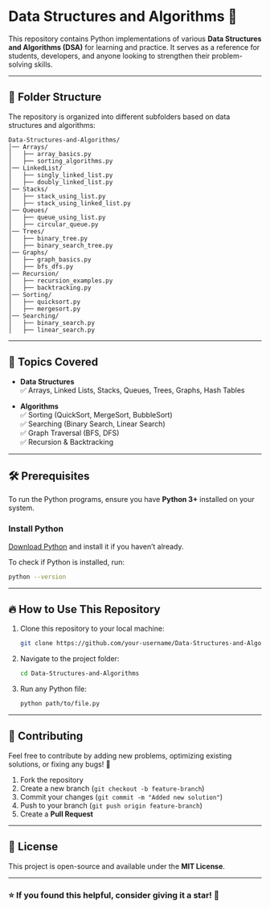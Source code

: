 # Data Structures and Algorithms 🚀

This repository contains Python implementations of various **Data Structures and Algorithms (DSA)** for learning and practice. It serves as a reference for students, developers, and anyone looking to strengthen their problem-solving skills.

---

## 📂 Folder Structure
The repository is organized into different subfolders based on data structures and algorithms:

```
Data-Structures-and-Algorithms/
│── Arrays/
│   ├── array_basics.py
│   ├── sorting_algorithms.py
│── LinkedList/
│   ├── singly_linked_list.py
│   ├── doubly_linked_list.py
│── Stacks/
│   ├── stack_using_list.py
│   ├── stack_using_linked_list.py
│── Queues/
│   ├── queue_using_list.py
│   ├── circular_queue.py
│── Trees/
│   ├── binary_tree.py
│   ├── binary_search_tree.py
│── Graphs/
│   ├── graph_basics.py
│   ├── bfs_dfs.py
│── Recursion/
│   ├── recursion_examples.py
│   ├── backtracking.py
│── Sorting/
│   ├── quicksort.py
│   ├── mergesort.py
│── Searching/
│   ├── binary_search.py
│   ├── linear_search.py
```

---

## 📖 Topics Covered
- **Data Structures**  
  ✅ Arrays, Linked Lists, Stacks, Queues, Trees, Graphs, Hash Tables  

- **Algorithms**  
  ✅ Sorting (QuickSort, MergeSort, BubbleSort)  
  ✅ Searching (Binary Search, Linear Search)  
  ✅ Graph Traversal (BFS, DFS)  
  ✅ Recursion & Backtracking  

---

## 🛠️ Prerequisites
To run the Python programs, ensure you have **Python 3+** installed on your system.

### **Install Python**
[Download Python](https://www.python.org/downloads/) and install it if you haven’t already.

To check if Python is installed, run:
```sh
python --version
```

---

## 🔥 How to Use This Repository
1. Clone this repository to your local machine:  
   ```sh
   git clone https://github.com/your-username/Data-Structures-and-Algorithms.git
   ```
2. Navigate to the project folder:  
   ```sh
   cd Data-Structures-and-Algorithms
   ```
3. Run any Python file:  
   ```sh
   python path/to/file.py
   ```

---

## 🤝 Contributing
Feel free to contribute by adding new problems, optimizing existing solutions, or fixing any bugs! 🚀  
1. Fork the repository  
2. Create a new branch (`git checkout -b feature-branch`)  
3. Commit your changes (`git commit -m "Added new solution"`)  
4. Push to your branch (`git push origin feature-branch`)  
5. Create a **Pull Request**  

---

## 📜 License
This project is open-source and available under the **MIT License**.

---

### ⭐ **If you found this helpful, consider giving it a star!** 🌟

